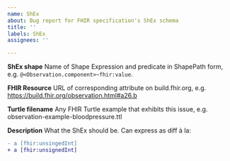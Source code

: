 ```yaml
---
name: ShEx
about: Bug report for FHIR specification's ShEx schema
title: ''
labels: ShEx
assignees: ''

---
```


**ShEx shape**
Name of Shape Expression and predicate in ShapePath form, e.g. `@<Observation.component>~fhir:value`.

**FHIR Resource**
URL of corresponding attribute on build.fhir.org, e.g. https://build.fhir.org/observation.html#a26.b

**Turtle filename**
Any FHIR Turtle example that exhibits this issue, e.g. observation-example-bloodpressure.ttl

**Description**
What the ShEx should be. Can express as diff à la:
``` diff
- a [fhir:unsingedInt]
+ a [fhir:unsignedInt]
```
